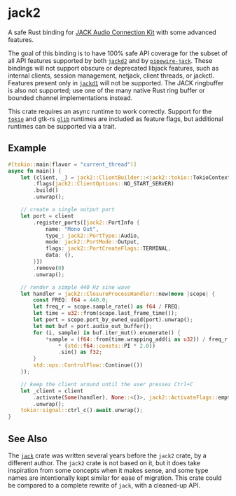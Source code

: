 # jack2

A safe Rust binding for [JACK Audio Connection Kit](https://jackaudio.org) with some advanced
features.

The goal of this binding is to have 100% safe API coverage for the subset of all API features
supported by both [`jackd2`](https://github.com/jackaudio/jack2) and by
[`pipewire-jack`](https://gitlab.freedesktop.org/pipewire/pipewire/-/wikis/Config-JACK). These
bindings will not support obscure or deprecated libjack features, such as internal clients,
session management, netjack, client threads, or jackctl. Features present only in
[`jackd1`](https://github.com/jackaudio/jack1) will not be supported. The JACK ringbuffer
is also not supported; use one of the many native Rust ring buffer or bounded channel
implementations instead.

This crate requires an async runtime to work correctly. Support for the
[`tokio`](https://tokio.rs/) and gtk-rs [`glib`](https://gtk-rs.org/) runtimes
are included as feature flags, but additional runtimes can be supported via a
trait.

## Example

```rust
#[tokio::main(flavor = "current_thread")]
async fn main() {
    let (client, _) = jack2::ClientBuilder::<jack2::tokio::TokioContext>::new("sine")
        .flags(jack2::ClientOptions::NO_START_SERVER)
        .build()
        .unwrap();

    // create a single output port
    let port = client
        .register_ports([jack2::PortInfo {
            name: "Mono Out",
            type_: jack2::PortType::Audio,
            mode: jack2::PortMode::Output,
            flags: jack2::PortCreateFlags::TERMINAL,
            data: (),
        }])
        .remove(0)
        .unwrap();

    // render a simple 440 Hz sine wave
    let handler = jack2::ClosureProcessHandler::new(move |scope| {
        const FREQ: f64 = 440.0;
        let freq_r = scope.sample_rate() as f64 / FREQ;
        let time = u32::from(scope.last_frame_time());
        let port = scope.port_by_owned_uuid(port).unwrap();
        let mut buf = port.audio_out_buffer();
        for (i, sample) in buf.iter_mut().enumerate() {
            *sample = (f64::from(time.wrapping_add(i as u32)) / freq_r
                * (std::f64::consts::PI * 2.0))
                .sin() as f32;
        }
        std::ops::ControlFlow::Continue(())
    });

    // keep the client around until the user presses Ctrl+C
    let _client = client
        .activate(Some(handler), None::<()>, jack2::ActivateFlags::empty())
        .unwrap();
    tokio::signal::ctrl_c().await.unwrap();
}
```

## See Also

The [`jack`](https://docs.rs/jack/) crate was written several years before the `jack2` crate,
by a different author. The `jack2` crate is not based on it, but it does take inspiration from
some concepts when it makes sense, and some type names are intentionally kept similar for ease
of migration. This crate could be compared to a complete rewrite of `jack`,
with a cleaned-up API.
